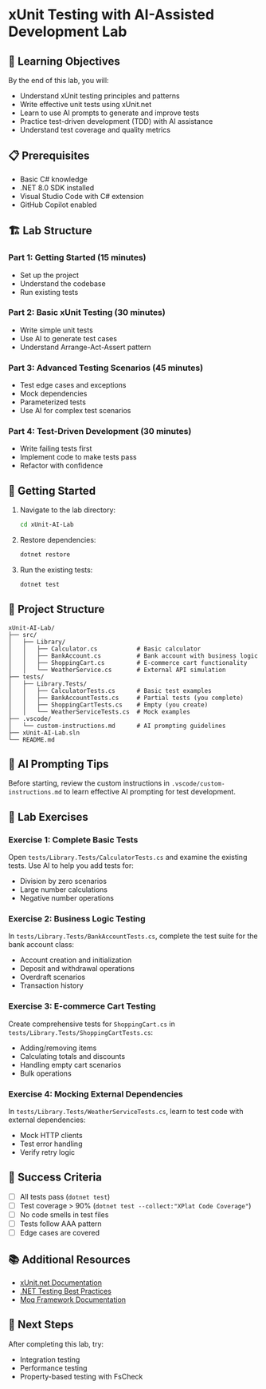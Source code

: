 # xUnit Testing with AI-Assisted Development Lab

## 🎯 Learning Objectives
By the end of this lab, you will:
- Understand xUnit testing principles and patterns
- Write effective unit tests using xUnit.net
- Learn to use AI prompts to generate and improve tests
- Practice test-driven development (TDD) with AI assistance
- Understand test coverage and quality metrics

## 📋 Prerequisites
- Basic C# knowledge
- .NET 8.0 SDK installed
- Visual Studio Code with C# extension
- GitHub Copilot enabled

## 🏗️ Lab Structure

### Part 1: Getting Started (15 minutes)
- Set up the project
- Understand the codebase
- Run existing tests

### Part 2: Basic xUnit Testing (30 minutes)
- Write simple unit tests
- Use AI to generate test cases
- Understand Arrange-Act-Assert pattern

### Part 3: Advanced Testing Scenarios (45 minutes)
- Test edge cases and exceptions
- Mock dependencies
- Parameterized tests
- Use AI for complex test scenarios

### Part 4: Test-Driven Development (30 minutes)
- Write failing tests first
- Implement code to make tests pass
- Refactor with confidence

## 🚀 Getting Started

1. Navigate to the lab directory:
   ```bash
   cd xUnit-AI-Lab
   ```

2. Restore dependencies:
   ```bash
   dotnet restore
   ```

3. Run the existing tests:
   ```bash
   dotnet test
   ```

## 📁 Project Structure
```
xUnit-AI-Lab/
├── src/
│   ├── Library/
│   │   ├── Calculator.cs           # Basic calculator
│   │   ├── BankAccount.cs          # Bank account with business logic
│   │   ├── ShoppingCart.cs         # E-commerce cart functionality
│   │   └── WeatherService.cs       # External API simulation
├── tests/
│   ├── Library.Tests/
│   │   ├── CalculatorTests.cs      # Basic test examples
│   │   ├── BankAccountTests.cs     # Partial tests (you complete)
│   │   ├── ShoppingCartTests.cs    # Empty (you create)
│   │   └── WeatherServiceTests.cs  # Mock examples
├── .vscode/
│   └── custom-instructions.md      # AI prompting guidelines
├── xUnit-AI-Lab.sln
└── README.md
```

## 🤖 AI Prompting Tips

Before starting, review the custom instructions in `.vscode/custom-instructions.md` to learn effective AI prompting for test development.

## 📝 Lab Exercises

### Exercise 1: Complete Basic Tests
Open `tests/Library.Tests/CalculatorTests.cs` and examine the existing tests. Use AI to help you add tests for:
- Division by zero scenarios
- Large number calculations
- Negative number operations

### Exercise 2: Business Logic Testing
In `tests/Library.Tests/BankAccountTests.cs`, complete the test suite for the bank account class:
- Account creation and initialization
- Deposit and withdrawal operations
- Overdraft scenarios
- Transaction history

### Exercise 3: E-commerce Cart Testing
Create comprehensive tests for `ShoppingCart.cs` in `tests/Library.Tests/ShoppingCartTests.cs`:
- Adding/removing items
- Calculating totals and discounts
- Handling empty cart scenarios
- Bulk operations

### Exercise 4: Mocking External Dependencies
In `tests/Library.Tests/WeatherServiceTests.cs`, learn to test code with external dependencies:
- Mock HTTP clients
- Test error handling
- Verify retry logic

## 🎯 Success Criteria
- [ ] All tests pass (`dotnet test`)
- [ ] Test coverage > 90% (`dotnet test --collect:"XPlat Code Coverage"`)
- [ ] No code smells in test files
- [ ] Tests follow AAA pattern
- [ ] Edge cases are covered

## 📚 Additional Resources
- [xUnit.net Documentation](https://xunit.net/)
- [.NET Testing Best Practices](https://docs.microsoft.com/en-us/dotnet/core/testing/unit-testing-best-practices)
- [Moq Framework Documentation](https://github.com/moq/moq4)

## 🏁 Next Steps
After completing this lab, try:
- Integration testing
- Performance testing
- Property-based testing with FsCheck
